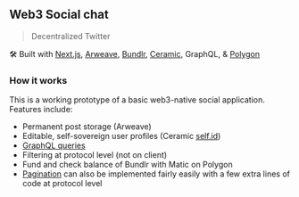 ## Web3 Social chat

> Decentralized Twitter

🛠 Built with [Next.js](https://nextjs.org/), [Arweave](https://www.arweave.org/), [Bundlr](https://bundlr.network/), [Ceramic](https://ceramic.network/), GraphQL, & [Polygon](https://polygon.technology/)


### How it works

This is a working prototype of a basic web3-native social application. Features include:

- Permanent post storage (Arweave)
- Editable, self-sovereign user profiles (Ceramic [self.id](https://self.id/))
- [GraphQL queries](https://gql-guide.vercel.app/)
- Filtering at protocol level (not on client)
- Fund and check balance of Bundlr with Matic on Polygon
- [Pagination](https://gql-guide.vercel.app/#pagination) can also be implemented fairly easily with a few extra lines of code at protocol level

